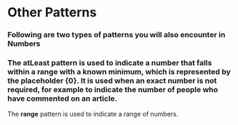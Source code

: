 # Other Patterns

### Following are two types of patterns you will also encounter in Numbers

### The **atLeast** pattern is used to indicate a number that falls within a range with a known minimum, which is represented by the placeholder {0}. It is used when an exact number is not required, for example to indicate the number of people who have commented on an article.

The **range** pattern is used to indicate a range of numbers.
